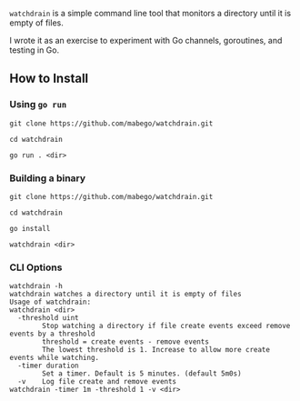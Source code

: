 `watchdrain` is a simple command line tool that monitors a directory until it is empty of files.

I wrote it as an exercise to experiment with Go channels, goroutines, and testing in Go.

## How to Install

### Using `go run`

```shell
git clone https://github.com/mabego/watchdrain.git
```

```shell
cd watchdrain
```

```shell
go run . <dir>
```

### Building a binary


```shell
git clone https://github.com/mabego/watchdrain.git
```

```shell
cd watchdrain
```

```shell
go install
```

```shell
watchdrain <dir>
```

### CLI Options

```shell
watchdrain -h
watchdrain watches a directory until it is empty of files
Usage of watchdrain:
watchdrain <dir>
  -threshold uint
        Stop watching a directory if file create events exceed remove events by a threshold
        threshold = create events - remove events
        The lowest threshold is 1. Increase to allow more create events while watching.
  -timer duration
        Set a timer. Default is 5 minutes. (default 5m0s)
  -v    Log file create and remove events
watchdrain -timer 1m -threshold 1 -v <dir>
```
